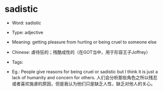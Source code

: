 # sadistic

- Word: sadistic

- Type: adjective
- Meaning: getting pleasure from hurting or being cruel to someone else
- Chinese: 虐待狂的；残酷成性的（在GOT当中，用于形容王子Joffrey）
- Tags: 
- Eg.: People give reasons for being cruel or sadistic but I think it is just a lack of humanity and concern for others. 人们会分析那些角色之所以残忍或者喜欢施虐的原因，但是我认为他们只是缺乏人性，缺乏对他人的关心。

